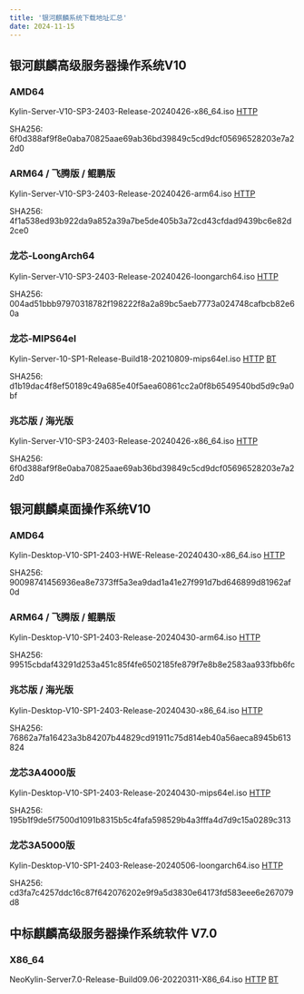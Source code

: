 ```yaml
---
title: '银河麒麟系统下载地址汇总'
date: 2024-11-15
---
```


## 银河麒麟高级服务器操作系统V10

### AMD64
Kylin-Server-V10-SP3-2403-Release-20240426-x86_64.iso
[HTTP](https://iso.kylinos.cn/web_pungi/download/cdn/9D2GPNhvxfsF3BpmRbJjlKu0dowkAc4i/Kylin-Server-V10-SP3-2403-Release-20240426-x86_64.iso)

SHA256: 6f0d388af9f8e0aba70825aae69ab36bd39849c5cd9dcf05696528203e7a22d0


### ARM64 / 飞腾版 / 鲲鹏版
Kylin-Server-V10-SP3-2403-Release-20240426-arm64.iso
[HTTP](
https://iso.kylinos.cn/web_pungi/download/cdn/ni3tIfZoEKLDglszRXvh9WymuwOT5r6M/Kylin-Server-V10-SP3-2403-Release-20240426-arm64.iso)

SHA256: 4f1a538ed93b922da9a852a39a7be5de405b3a72cd43cfdad9439bc6e82d2ce0


### 龙芯-LoongArch64
Kylin-Server-V10-SP3-2403-Release-20240426-loongarch64.iso
[HTTP](https://iso.kylinos.cn/web_pungi/download/cdn/tLh71VaxXSoTDP8yBz4YnrMZlmk3QvGJ/Kylin-Server-V10-SP3-2403-Release-20240426-loongarch64.iso)

SHA256: 004ad51bbb97970318782f198222f8a2a89bc5aeb7773a024748cafbcb82e60a


### 龙芯-MIPS64el
Kylin-Server-10-SP1-Release-Build18-20210809-mips64el.iso
[HTTP](https://distro-images.kylinos.cn:8802/web_pungi/download/share/dEbpCiHZgYvxNwAmW2XlTVOPRS6h30nq/Kylin-Server-10-SP1-Release-Build18-20210809-mips64el.iso)
[BT](https://distro-images.kylinos.cn:8802/web_pungi/download/share/dEbpCiHZgYvxNwAmW2XlTVOPRS6h30nq/Kylin-Server-10-SP1-Release-Build18-20210809-mips64el.iso.torrent)

SHA256: d1b19dac4f8ef50189c49a685e40f5aea60861cc2a0f8b6549540bd5d9c9a0bf

### 兆芯版 / 海光版
Kylin-Server-V10-SP3-2403-Release-20240426-x86_64.iso
[HTTP](https://iso.kylinos.cn/web_pungi/download/cdn/9D2GPNhvxfsF3BpmRbJjlKu0dowkAc4i/Kylin-Server-V10-SP3-2403-Release-20240426-x86_64.iso)

SHA256: 6f0d388af9f8e0aba70825aae69ab36bd39849c5cd9dcf05696528203e7a22d0


## 银河麒麟桌面操作系统V10

### AMD64
Kylin-Desktop-V10-SP1-2403-HWE-Release-20240430-x86_64.iso
[HTTP](https://iso.kylinos.cn/web_pungi/download/cdn/JiXAySdVb2sN9R7QDYPcZO1UL8tEH6gm/Kylin-Desktop-V10-SP1-2403-HWE-Release-20240430-x86_64.iso)

SHA256: 90098741456936ea8e7373ff5a3ea9dad1a41e27f991d7bd646899d81962af0d

### ARM64 / 飞腾版 / 鲲鹏版
Kylin-Desktop-V10-SP1-2403-Release-20240430-arm64.iso
[HTTP](https://iso.kylinos.cn/web_pungi/download/cdn/E8sPjCYb7GmL15eWtx206AD4igcF9fJz/Kylin-Desktop-V10-SP1-2403-Release-20240430-arm64.iso)

SHA256: 99515cbdaf43291d253a451c85f4fe6502185fe879f7e8b8e2583aa933fbb6fc

### 兆芯版 / 海光版
Kylin-Desktop-V10-SP1-2403-Release-20240430-x86_64.iso
[HTTP](https://iso.kylinos.cn/web_pungi/download/cdn/kr2GXJian8qzg4deDwPvtN91QoMZOHSV/Kylin-Desktop-V10-SP1-2403-Release-20240430-x86_64.iso)

SHA256: 76862a7fa16423a3b84207b44829cd91911c75d814eb40a56aeca8945b613824


### 龙芯3A4000版
Kylin-Desktop-V10-SP1-2403-Release-20240430-mips64el.iso
[HTTP](https://iso.kylinos.cn/web_pungi/download/cdn/65Qu1DWGeKilEqSgYjL8Vyrvf2RsaxOB/Kylin-Desktop-V10-SP1-2403-Release-20240430-mips64el.iso)

SHA256: 195b1f9de5f7500d1091b8315b5c4fafa598529b4a3fffa4d7d9c15a0289c313

### 龙芯3A5000版
Kylin-Desktop-V10-SP1-2403-Release-20240506-loongarch64.iso
[HTTP](https://iso.kylinos.cn/web_pungi/download/cdn/5aVgLwmAlH4Y6CD3uIXP01noizhS8xGE/Kylin-Desktop-V10-SP1-2403-Release-20240506-loongarch64.iso)


SHA256: cd3fa7c4257ddc16c87f642076202e9f9a5d3830e64173fd583eee6e267079d8


## 中标麒麟高级服务器操作系统软件 V7.0

### X86_64
NeoKylin-Server7.0-Release-Build09.06-20220311-X86_64.iso
[HTTP](https://distro-images.kylinos.cn:8802/web_pungi/download/share/vuZcr27xpAb69Nfet4iaLyD1J8KBVhqP/NeoKylin-Server7.0-Release-Build09.06-20220311-X86_64.iso)
[BT](https://distro-images.kylinos.cn:8802/web_pungi/download/share/vuZcr27xpAb69Nfet4iaLyD1J8KBVhqP/NeoKylin-Server7.0-Release-Build09.06-20220311-X86_64.iso.torrent)